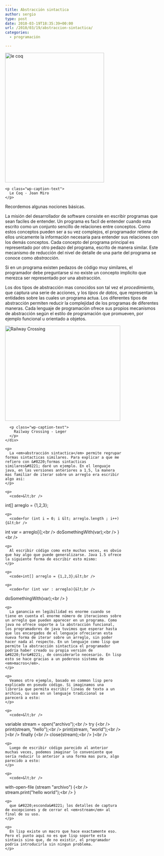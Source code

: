 ```yaml
---
title: Abstracción sintactica
author: sergio
type: post
date: 2010-03-19T18:35:39+00:00
url: /2010/03/19/abstraccion-sintactica/
categories:
  - programación

---
```

<p style="text-align: center">
  <div id="attachment_194" style="width: 333px" class="wp-caption aligncenter">
    <a href="http://blog.crazyrobot.net/files/2010/03/joanmiro1.jpg"><img class="size-full wp-image-194 " src="http://blog.crazyrobot.net/files/2010/03/joanmiro1.jpg" alt="le coq" width="323" height="422" /></a>
    
    <p class="wp-caption-text">
      Le Coq - Joan Miro
    </p>
  </div>
  
  <p>
    Recordemos algunas nociones básicas.
  </p>
  
  <p>
    La misión del desarrollador de software consiste en escribir programas que sean faciles de entender. Un programa es facil de entender cuando esta escrito como un conjunto sencillo de relaciones entre conceptos. Como estos conceptos pueden ser a su vez complejos, el programador retiene de ellos unicamente la información necesaria para entender sus relaciones con los demás conceptos. Cada concepto del programa principal es representado por otro pedazo del programa, escrito de manera similar. Este mecanismo de reducción del nivel de detalle de una parte del programa se conoce como <em>abstracción</em>.
  </p>
  
  <p>
    Si en un programa existen pedazos de código muy similares, el programador debe preguntarse si no existe un concepto implicito que merezca ser representado por una abstracción.
  </p>
  
  <p>
    Los dos tipos de abstracción mas conocidos son tal vez el <em>procedimiento</em>, que captura una serie de acciones, y los <em>ti</em><em>pos de datos</em>, que representan la entidades sobre las cuales un programa actua. Los diferentes tipos de abstracción permiten reducir la complejidad de los programas de diferentes maneras. Cada lenguaje de programación ofrece sus propios mecanismos de abstracción según el estilo de programación que promueven, por ejemplo funcional u orientado a objetos.
  </p>
  
  <p style="text-align: center">
    <div id="attachment_197" style="width: 386px" class="wp-caption aligncenter">
      <a href="http://blog.crazyrobot.net/files/2010/03/Leger_railway_crossing.jpg"><img class="size-full wp-image-197 " src="http://blog.crazyrobot.net/files/2010/03/Leger_railway_crossing.jpg" alt="Railway Crossing" width="376" height="310" srcset="http://blog.crazyrobot.net/files/2010/03/Leger_railway_crossing-300x247.jpg 300w, http://blog.crazyrobot.net/files/2010/03/Leger_railway_crossing-363x300.jpg 363w, http://blog.crazyrobot.net/files/2010/03/Leger_railway_crossing.jpg 850w" sizes="(max-width: 376px) 100vw, 376px" /></a>
      
      <p class="wp-caption-text">
        Railway Crossing - Leger
      </p>
    </div>
    
    <p>
      La <em>abstracción sintactica</em> permite regrupar formas sintacticas similares. Para explicar a que me refiero con &#8220;formas sintacticas similares&#8221; daré un ejemplo. En el lenguaje java, en las versiones anteriores a 1.5, la manera mas familiar de iterar sobre un arreglo era escribir algo asi:
    </p>
    
    <p>
      <code>&lt;br />
int[] arreglo = {1,2,3};</code><code> </code>
    </p>
    
    <p>
      <code>for (int i = 0; i &lt; arreglo.length ; i++){&lt;br />
int var = arreglo[i];&lt;br />
doSomethingWith(var);&lt;br />
}&lt;br />
</code>
    </p>
    
    <p>
      Al escribir código como este muchas veces, es obvio que hay algo que puede generalizarse. Java 1.5 ofrece la siguiente forma de escribir esto mismo:
    </p>
    
    <p>
      <code>int[] arreglo = {1,2,3};&lt;br />
</code>
    </p>
    
    <p>
      <code>for (int var : arreglo){&lt;br />
doSomethingWith(var);&lt;br />
}</code>
    </p>
    
    <p>
      La ganancia en legibilidad es enorme cuando se tiene en cuenta el enorme número de iteraciones sobre un arreglo que pueden aparecer en un programa. Como java no ofrece soporte a la abstracción funcional, los programadores de java tuvimos que esperar hasta que los encargados de el lenguaje ofrecieran esta nueva forma de iterar sobre un arreglo, sin poder hacer nada al respecto. En un lenguaje como lisp que permite la abstracción sintactica el programador podría haber creado su propia versión de &#8220;for&#8221;, de considerarlo necesario. En lisp esto se hace gracias a un poderoso sistema de <em>macros</em>.
    </p>
    
    <p>
      Veamos otro ejemplo, basado en common lisp pero explicado en pseudo código. Si imaginamos una librería que permita escribir lineas de texto a un archivo, su uso en un lenguaje tradicional se parecerá a esto:
    </p>
    
    <p>
      <code>&lt;br />
variable stream = open("archivo");&lt;br />
try {&lt;br />
print(stream, "hello");&lt;br />
print(stream, "world");&lt;br />
}&lt;br />
finally {&lt;br />
close(stream);&lt;br />
}&lt;br />
</code>
    </p>
    
    <p>
      Luego de escribir código parecido al anterior muchas veces, podemos imaginar lo conveniente que sería reducir lo anterior a una forma mas pura, algo parecido a esto:
    </p>
    
    <p>
      <code>&lt;br />
with-open-file (stream "archivo") {&lt;br />
stream.print("hello world");&lt;br />
}</code>
    </p>
    
    <p>
      que &#8220;esconda&#8221; los detalles de captura de excepciones y de cerrar el <em>stream</em> al final de su uso.
    </p>
    
    <p>
      En lisp existe un macro que hace exactamente eso. Pero el punto aquí no es que lisp soporte esta sintaxis sino que, de no existir, el programador podria introducirla sin ningun problema.
    </p>